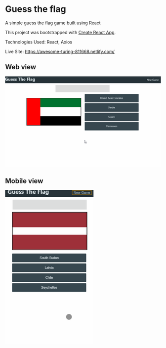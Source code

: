 # Guess the flag

A simple guess the flag game built using React

This project was bootstrapped with [Create React App](https://github.com/facebook/create-react-app).

Technologies Used: React, Axios

Live Site: https://awesome-turing-811668.netlify.com/

## Web view

![](https://github.com/Ma7eer/Guess-the-flag/blob/master/gifs/webView.gif)

## Mobile view
![](https://github.com/Ma7eer/Guess-the-flag/blob/master/gifs/mobileView.gif)
